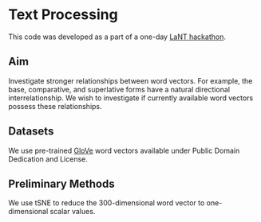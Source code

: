 # Text Processing

This code was developed as a part of a one-day [LaNT hackathon](http://lanthack.org). 

## Aim
Investigate stronger relationships between word vectors.
For example, the base, comparative, and superlative forms have a natural directional interrelationship. We wish to investigate if currently available word vectors possess these relationships.

## Datasets
We use pre-trained [GloVe](http://nlp.stanford.edu/projects/glove/) word vectors available under Public Domain Dedication and License.

## Preliminary Methods
We use tSNE to reduce the 300-dimensional word vector to one-dimensional scalar values.



